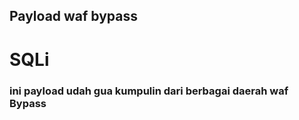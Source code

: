 ## Payload waf bypass ##
# SQLi #
### ini payload udah gua kumpulin dari berbagai daerah waf Bypass ###
